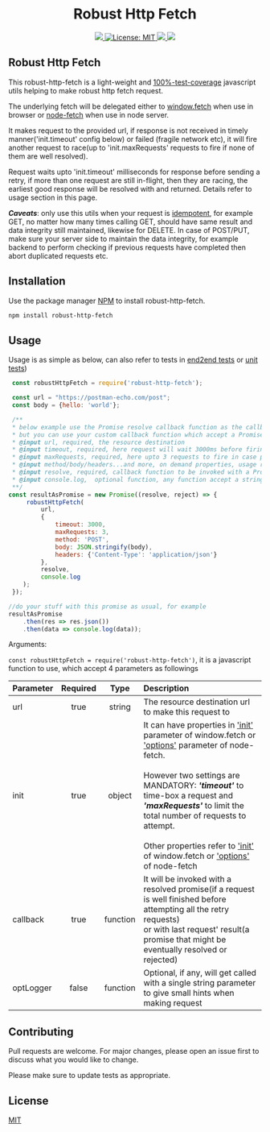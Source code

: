 <h1 align="center">Robust Http Fetch</h1>
<p align="center">
  <a href="https://www.npmjs.com/package/robust-http-fetch">
    <img src="https://img.shields.io/npm/v/robust-http-fetch" />
  </a>
   <a href="https://github.com/gaoqing/robust-http-fetch/blob/master/LICENSE">
        <img alt="License: MIT" src="https://img.shields.io/badge/license-MIT-yellow.svg" target="_blank" />
    </a>
  <a href="https://travis-ci.org/github/gaoqing/robust-http-fetch">
     <img src="https://travis-ci.org/gaoqing/robust-http-fetch.svg?branch=master" />
  </a>
  <a href="https://codecov.io/gh/gaoqing/robust-http-fetch">
    <img src="https://codecov.io/gh/gaoqing/robust-http-fetch/branch/master/graph/badge.svg" />
  </a>
  
</p>

## Robust Http Fetch

This robust-http-fetch is a light-weight and [100%-test-coverage](https://codecov.io/gh/gaoqing/robust-http-fetch) javascript utils helping to make robust http fetch request.

The underlying fetch will be delegated either to [window.fetch](https://developer.mozilla.org/en-US/docs/Web/API/WindowOrWorkerGlobalScope/fetch) when use in browser or [node-fetch](https://www.npmjs.com/package/node-fetch) when use in node server.

It makes request to the provided url, if response is not received in timely manner('init.timeout' config below) or failed (fragile network etc), it will fire another request to race(up to 'init.maxRequests' requests to fire if none of them are well resolved). 

Request waits upto 'init.timeout' milliseconds for response before sending a retry, if more than one request are still in-flight, then they are racing, the earliest good response will be resolved with and returned. Details refer to usage section in this page.

***Caveats***: only use this utils when your request is [idempotent](https://developer.mozilla.org/en-US/docs/Glossary/Idempotent), for example GET, no matter how many times calling GET, should have same result and data integrity still maintained,
likewise for DELETE. In case of POST/PUT, make sure your server side to maintain the data integrity, for example backend to perform checking if previous requests have completed then abort duplicated requests etc.

## Installation

Use the package manager [NPM](https://www.npmjs.com/package/robust-http-fetch) to install robust-http-fetch.

```bash
npm install robust-http-fetch
```

## Usage

Usage is as simple as below, can also refer to tests in [end2end tests](https://github.com/gaoqing/robust-http-fetch/blob/master/test/e2e.test.js) or [unit tests](https://github.com/gaoqing/robust-http-fetch/blob/master/test/index.test.js))

```javascript
 const robustHttpFetch = require('robust-http-fetch'); 

 const url = "https://postman-echo.com/post";
 const body = {hello: 'world'};

 /**
 * below example use the Promise resolve callback function as the callback to the 3rd parameter, 
 * but you can use your custom callback function which accept a Promise object as its argument.
 * @input url, required, the resource destination
 * @input timeout, required, here request will wait 3000ms before firing retry request
 * @input maxRequests, required, here upto 3 requests to fire in case previous requests delayed or not well resolved
 * @input method/body/headers...and more, on demand properties, usage refer to window.fetch(init config)/node-fetch(options config)
 * @input resolve, required, callback function to be invoked with a Promise object later
 * @input console.log,  optional function, any function accept a string argument 
 **/    
const resultAsPromise = new Promise((resolve, reject) => {
     robustHttpFetch(
         url, 
         {
             timeout: 3000,
             maxRequests: 3, 
             method: 'POST',
             body: JSON.stringify(body),
             headers: {'Content-Type': 'application/json'}
         },
         resolve,
         console.log
    );
 });

//do your stuff with this promise as usual, for example
resultAsPromise
    .then(res => res.json())
    .then(data => console.log(data));
```

 Arguments: 
 
 ```const robustHttpFetch = require('robust-http-fetch')```, it is a javascript function to use, which accept 4 parameters as followings
 

| Parameter                 | Required       | Type | Description   |	
| :------------------------ |:-------------:|:-------------: | :-------------|
| url	       |	true           |string | The resource destination url to make this request to
| init          | true          |object     | It can have properties in ['init'](https://developer.mozilla.org/en-US/docs/Web/API/WindowOrWorkerGlobalScope/fetch#Parameters) parameter of window.fetch or ['options'](https://www.npmjs.com/package/node-fetch#options) parameter of node-fetch. <br /><br />However two settings are MANDATORY: ***'timeout'*** to time-box a request and ***'maxRequests'*** to limit the total number of requests to attempt.<br /><br /> Other properties refer to ['init'](https://developer.mozilla.org/en-US/docs/Web/API/WindowOrWorkerGlobalScope/fetch#Parameters) of window.fetch or ['options'](https://www.npmjs.com/package/node-fetch#options) of node-fetch
| callback 	       |	true	    |function        | It will be invoked with a resolved promise(if a request is well finished before attempting all the retry requests) <br /> or with last request' result(a promise that might be eventually resolved or rejected)
| optLogger 	       |	false	    |function        |Optional, if any, will get called with a single string parameter to give small hints when making request


## Contributing
Pull requests are welcome. For major changes, please open an issue first to discuss what you would like to change.

Please make sure to update tests as appropriate.

## License
[MIT](https://github.com/gaoqing/robust-http-fetch/blob/master/LICENSE)